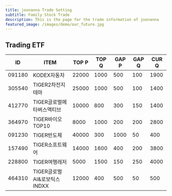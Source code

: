 ```yaml
---
title: joonanna Trade Setting
subtitle: Family Stock Trade
description: This is the page for the trade information of joonanna
featured_image: /images/demo/our_future.jpg
---
```


## Trading ETF

|ID|ITEM |TOP P|TOP Q|GAP P|GAP Q|CUR Q|
|--|-----|--|--|--|--|--|
|091180|KODEX자동차|22000|1000|500|100|1900|
|305540|TIGER2차전지테마|25000|1000|500|100|1400|
|412770|TIGER글로벌메타버스액티브|10000|800|300|150|1400| 
|364970|TIGER바이오TOP10|8000|1000|200|200|2800|
|091230|TIGER반도체|40000|300|1000|50|400|
|157490|TIGER소프트웨어|14000|1600|400|200|3800|
|228800|TIGER여행레저|5000|1500|150|250|4000|
|464310|TIGER글로벌AI&로보틱스INDXX|12000|400|500|50|500|
